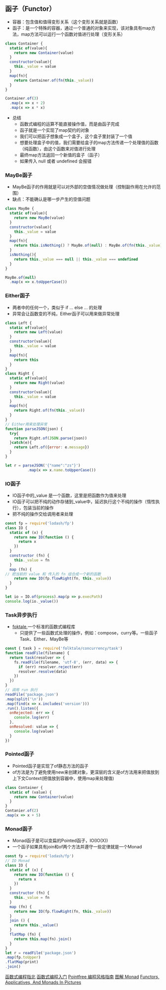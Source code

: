## 函子（Functor）
* 容器：包含值和值得变形关系（这个变形关系就是函数）
* 函子：是一个特殊的容器，通过一个普通的对象来实现，该对象具有map方法，map方法可以运行一个函数对值进行处理（变形关系）
```javascript
class Container {
  static of(value){
    return new Container(value)
  }
  constructor(value){
    this._value = value
  }
  map(fn){
    return Container.of(fn(this._value))
  }
}

Container.of(3)
  .map(x => x + 2)
  .map(x => x * x)
```
* 总结
  * 函数式编程的运算不能直接操作值，而是由函子完成
  * 函子就是一个实现了map契约的对象
  * 我们可以把函子想象成一个盒子，这个盒子里封装了一个值
  * 想要处理盒子中的值，我们需要给盒子的map方法传递一个处理值的函数（纯函数），由这个函数来对值进行处理
  * 最终map方法返回一个新值的盒子（函子）
  * 如果传入 null 或者 undefined 会报错
### MayBe函子
* MayBe函子的作用就是可以对外部的空值情况做处理（控制副作用在允许的范围）
* 缺点：不能确认是哪一步产生的空值问题
```javascript
class MayBe {
  static of(value){
    return new MayBe(value)
  }
  constructor(value){
    this._value = value
  }
  map(fn){
    return this.isNothing() ? MayBe.of(null) : MayBe.of(fn(this._value))
  }
  isNothing(){
    return this._value === null || this._value === undefined
  }
}

MayBe.of(null)
  .map(x => x.toUpperCase())
```
### Either函子
* 两者中的任何一个，类似于 if ... else ... 的处理
* 异常会让函数变的不纯，Either函子可以用来做异常处理
```javascript
class Left {
  static of(value){
    return new Left(value)
  }
  constructor(value){
    this._value = value
  }
  map(fn){
    return this
  }
}
class Right {
  static of(value){
    return new Right(value)
  }
  constructor(value){
    this._value = value
  }
  map(fn){
    return Right.of(fn(this._value))
  }
}
// Either用来处理异常
function parseJSON(json) {
  try{
    return Right.of(JSON.parse(json))
  }catch(e){
    return Left.of({error: e.message})
  }
}

let r = parseJSON('{"name":"zs"}')
          .map(x => x.name.toUpperCase())
```
### IO函子
* IO函子中的_value 是一个函数，这里是把函数作为值来处理
* IO函子可以把不纯的动作存储到_value中，延迟执行这个不纯的操作（惰性执行），包装当前的操作
* 把不纯的操作交给调用者来处理
```javascript
const fp = require('lodash/fp')
class IO {
  static of (x) {
    return new IO(function () {
      return x
    })
  }
  constructor (fn) {
    this._value = fn
  }
  map (fn) {
// 把当前的 value 和 传入的 fn 组合成一个新的函数
    return new IO(fp.flowRight(fn, this._value))
  }
}

let io = IO.of(process).map(p => p.execPath)
console.log(io._value())
```
### Task异步执行
* [foktale](https://folktale.origamitower.com/),一个标准的函数式编程库
  * 只提供了一些函数式处理的操作，例如：compose，curry等。一些函子 Task、Either、MayBe等
```javascript
const { task } = require('folktale/concurrency/task')
function readFile(filename) {
  return task(resolver => {
    fs.readFile(filename, 'utf-8', (err, data) => {
      if (err) resolver.reject(err)
      resolver.resolve(data)
    })
  })
}
// 调用 run 执行
readFile('package.json')
.map(split('\n'))
.map(find(x => x.includes('version')))
.run().listen({
  onRejected: err => {
    console.log(err)
  },
  onResolved: value => {
    console.log(value)
  }
})
```
### Pointed函子
* Pointed函子是实现了of静态方法的函子
* of方法是为了避免使用new来创建对象，更深层的含义是of方法用来把值放到上下文Context(把值放到容器中，使用map来处理值)
```javascript
class Container {
  static of (value) {
    return new Container(value)
  }
}
Contanier.of(2)
.map(x => x + 5)

```
### Monad函子
* Monad函子是可以变扁的Pointed函子，IO(IO(X))
* 一个函子如果具有join和of两个方法并遵守一些定律就是一个Monad
```javascript
const fp = require('lodash/fp')
// IO Monad
class IO {
  static of (x) {
    return new IO(function () {
      return x
    })
  }
  constructor (fn) {
    this._value = fn
  }
  map (fn) {
    return new IO(fp.flowRight(fn, this._value))
  }
  join () {
    return this._value()
  }
  flatMap (fn) {
    return this.map(fn).join()
  }
}
let r = readFile('package.json')
.map(fp.toUpper)
.flatMap(print)
.join()
```

[函数式编程指北](https://llh911001.gitbooks.io/mostly-adequate-guide-chinese/content/ch1.html)
[函数式编程入门](http://www.ruanyifeng.com/blog/2017/02/fp-tutorial.html)
[Pointfree 编程风格指南](http://www.ruanyifeng.com/blog/2017/03/pointfree.html)
[图解 Monad](http://www.ruanyifeng.com/blog/2015/07/monad.html)
[Functors, Applicatives, And Monads In Pictures](https://adit.io/posts/2013-04-17-functors,_applicatives,_and_monads_in_pictures.html)
